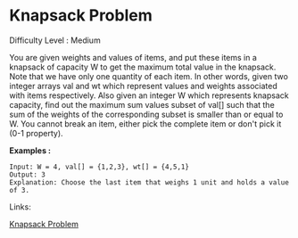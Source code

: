 # Knapsack Problem

Difficulty Level : Medium

You are given weights and values of items, and put these items in a knapsack of capacity W to get the maximum total value in the knapsack. Note that we have only one quantity of each item.
In other words, given two integer arrays val and wt which represent values and weights associated with items respectively. Also given an integer W which represents knapsack capacity, find out the maximum sum values subset of val[] such that the sum of the weights of the corresponding subset is smaller than or equal to W. You cannot break an item, either pick the complete item or don't pick it (0-1 property).

**Examples :**

```
Input: W = 4, val[] = {1,2,3}, wt[] = {4,5,1}
Output: 3
Explanation: Choose the last item that weighs 1 unit and holds a value of 3. 
```

Links:

[Knapsack Problem](https://www.geeksforgeeks.org/problems/0-1-knapsack-problem0945/1)